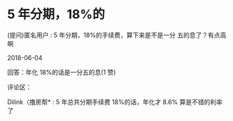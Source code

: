 # 5 年分期，18%的

(提问)匿名用户 : 5 年分期，18%的手续费，算下来是不是一分 五的息了？有点高啊

2018-06-04

回答：年化 18%的话是一分五的息(1 赞)

评论区：

Dilink（撸房帮* : 5 年总共分期手续费 18%的话，年化才 8.6% 算是不错的利率了